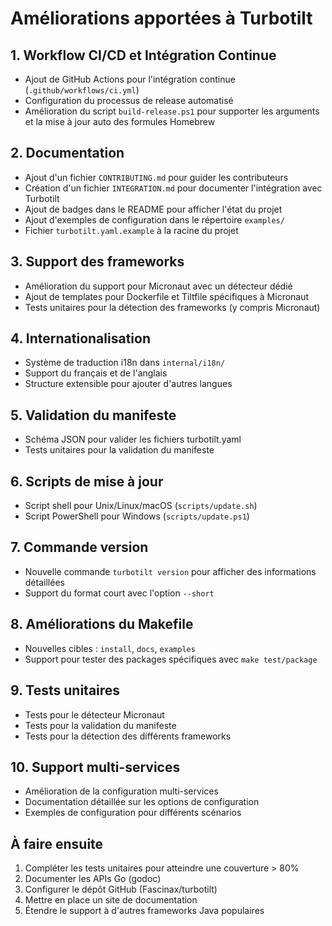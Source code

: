 # Améliorations apportées à Turbotilt

## 1. Workflow CI/CD et Intégration Continue
- Ajout de GitHub Actions pour l'intégration continue (`.github/workflows/ci.yml`)
- Configuration du processus de release automatisé
- Amélioration du script `build-release.ps1` pour supporter les arguments et la mise à jour auto des formules Homebrew

## 2. Documentation
- Ajout d'un fichier `CONTRIBUTING.md` pour guider les contributeurs
- Création d'un fichier `INTEGRATION.md` pour documenter l'intégration avec Turbotilt
- Ajout de badges dans le README pour afficher l'état du projet
- Ajout d'exemples de configuration dans le répertoire `examples/`
- Fichier `turbotilt.yaml.example` à la racine du projet

## 3. Support des frameworks
- Amélioration du support pour Micronaut avec un détecteur dédié
- Ajout de templates pour Dockerfile et Tiltfile spécifiques à Micronaut
- Tests unitaires pour la détection des frameworks (y compris Micronaut)

## 4. Internationalisation
- Système de traduction i18n dans `internal/i18n/`
- Support du français et de l'anglais
- Structure extensible pour ajouter d'autres langues

## 5. Validation du manifeste
- Schéma JSON pour valider les fichiers turbotilt.yaml
- Tests unitaires pour la validation du manifeste

## 6. Scripts de mise à jour
- Script shell pour Unix/Linux/macOS (`scripts/update.sh`)
- Script PowerShell pour Windows (`scripts/update.ps1`)

## 7. Commande version
- Nouvelle commande `turbotilt version` pour afficher des informations détaillées
- Support du format court avec l'option `--short`

## 8. Améliorations du Makefile
- Nouvelles cibles : `install`, `docs`, `examples`
- Support pour tester des packages spécifiques avec `make test/package`

## 9. Tests unitaires
- Tests pour le détecteur Micronaut
- Tests pour la validation du manifeste
- Tests pour la détection des différents frameworks

## 10. Support multi-services
- Amélioration de la configuration multi-services
- Documentation détaillée sur les options de configuration
- Exemples de configuration pour différents scénarios

## À faire ensuite
1. Compléter les tests unitaires pour atteindre une couverture > 80%
2. Documenter les APIs Go (godoc)
3. Configurer le dépôt GitHub (Fascinax/turbotilt)
4. Mettre en place un site de documentation
5. Étendre le support à d'autres frameworks Java populaires
